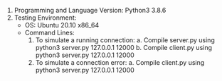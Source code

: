 1. Programming and Language Version: Python3 3.8.6
2. Testing Environment: 
    * OS: Ubuntu 20.10 x86_64
    * Command Lines: 
        1. To simulate a running connection: 
            a. Compile server.py using python3 server.py 127.0.0.1 12000
            b. Compile client.py using python3 server.py 127.0.0.1 12000
        2. To simulate a connection error:
            a. Compile client.py using python3 server.py 127.0.0.1 12000
